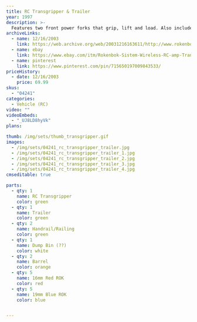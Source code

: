 ```yaml
---
title: RC Transgripper & Trailer
year: 1997
description: >-
  Features two front power forks that grip, lift and load. Also included is a Cargo Trailer with two side rails for transporting cargo and hidden ramps that pull out for vehicle transportation. Requires Start Set and three AA batteries.
archiveLinks:
  - name: 12/16/2003
    link: https://web.archive.org/web/20031216163611/http://www.rokenbok.com/catalog/pd_rcv_transgripper.html
  - name: ebay
    link: https://www.ebay.com/itm/Rokenbok-Sistem-Wireless-RC-amp-TransGripper-Trailer-lift-and-load-04241-/264103763358
  - name: pinterest
    link: https://www.pinterest.com/pin/715650197009843533/
priceHistory:
  - date: 12/16/2003
    price: 69.99
skus:
  - "04241"
categories: 
  - Vehicle (RC)
video: ""
videoEmbeds:
  - "_UJ8LD8hyVk"
plans:

thumb: /img/sets/thumb_transgripper.gif
images:
  - /img/sets/04241_rc_transgripper_trailer.jpg
  - /img/sets/04241_rc_transgripper_trailer_1.jpg
  - /img/sets/04241_rc_transgripper_trailer_2.jpg
  - /img/sets/04241_rc_transgripper_trailer_3.jpg
  - /img/sets/04241_rc_transgripper_trailer_4.jpg
cmseditable: true

parts:
  - qty: 1
    name: RC Transgripper
    color: green
  - qty: 1
    name: Trailer
    color: green
  - qty: 2
    name: Handrail/Railing
    color: green
  - qty: 1
    name: Dump Bin (??)
    color: white
  - qty: 2
    name: Barrel
    color: orange
  - qty: 5
    name: 16mm Red ROK
    color: red
  - qty: 5
    name: 19mm Blue ROK
    color: blue


---
```

